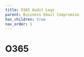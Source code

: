 ```yaml
---
title: O365 Audit Logs
parent: Business Email Compromise
has_children: true
nav_order: 1
---
```


# O365

